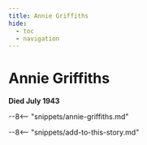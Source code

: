 ```yaml
---
title: Annie Griffiths
hide:
  - toc
  - navigation 
---
```


# Annie Griffiths

**Died July 1943**

--8<-- "snippets/annie-griffiths.md"

--8<-- "snippets/add-to-this-story.md"